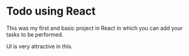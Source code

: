  # Todo using React 

This was my first and basic project in React in which you can add your tasks to be performed.   

UI is very attractive in this.


     



















































 


   
  





 




 





 



 




 














 



















































































